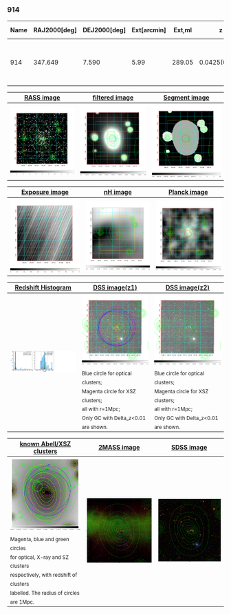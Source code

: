 <div STYLE="page-break-after: always;"></div>

### 914

|Name|RAJ2000[deg]|DEJ2000[deg] |Ext[arcmin]| Ext,ml | z | z_src| C|GC(XSZ,Delta_z<0.01)| GC(OPT,Delta_z<0.01)|GC| R_sig[arcmin] | R500[arcmin] | R500[Mpc]| CRsig[c/s] | CR500[c/s] |L500[1E44 erg/s]|F500[1E-12 erg/s/cm^2]| M500[1E14 Msun]|Tx[keV]|Cnt_sig|Beta|Rc[arcmin]|Comment|Alias|
|---|---|---|---|---|---|------|---|--------|---------|----------|---|---|---|---|---|---|---|---|---|---|---|---|---|---|
|914| 347.649| 7.590| 5.99| 289.05| 0.0425(0.005)| z1, z_xsz| B| MCXC, PSZ2, Tar| N, W, Zw| C, F20, MCXC, N, PSZ2, Tar, W| 36.145| 16.199| 0.815| 0.694(0.082)| 0.636(0.076)| 0.467(0.033)| 11.053(0.782)| 1.60(0.06)| 2.90(0.07)| 305.8| 0.612(-0.024+0.028)| 5.569(-0.533+0.582)| -| k542|

|[RASS image](../image/914/914_img.pdf)|[filtered image](../image/914/914_fil.pdf)|[Segment image](../image/914/914_seg.pdf)|
|-------------------|--------------------|-------------------|
| <img src="../image/914/914_img.png" width="300">  | <img src="../image/914/914_fil.png" width="300">   | <img src="../image/914/914_seg.png" width="300">  |

|[Exposure image](../image/914/914_mex.pdf)| [nH image](../image/914/914_nh.pdf)| [Planck image](../image/914/914_p.pdf)|
|-------------------|--------------------|-------------------|
|<img src="../image/914/914_mex.png" width="300">   | <img src="../image/914/914_nh.png" width="300">    | <img src="../image/914/914_p.png" width="300"> |

|[Redshift Histogram](../image/914/914_zg.pdf) | [DSS image(z1)](../image/914/914_dss_z1.pdf)      |  [DSS image(z2)](../image/914/914_dss_z2.pdf)    |
|-------------------|--------------------|-------------------|
|<img src="../image/914/914_zg.png" width="300"> |<img src="../image/914/914_dss_z1.png" width="300"> <sub><br>Blue circle for optical clusters; <br>Magenta circle for XSZ clusters; <br>all with r=1Mpc; <br>Only GC with Delta_z<0.01 are shown. </sub>| <img src="../image/914/914_dss_z2.png" width="300"><sub><br>Blue circle for optical clusters; <br>Magenta circle for XSZ clusters; <br>all with r=1Mpc; <br>Only GC with Delta_z<0.01 are shown. </sub> |

|[known Abell/XSZ clusters](../image/914/914_gc.pdf) | [2MASS image](../image/914/914_2mass.pdf)      |[SDSS image](../image/914/914_sdss.pdf)   |
|-------------------|-------------------|-------------------|
|<img src=../image/914/914_gc.png width="300"> <br><sub>Magenta, blue and green circles <br>for optical, X-ray and SZ clusters <br>respectively, with redshift of clusters <br>labelled. The radius of circles <br>are 1Mpc.</sub>|<img src="../image/914/914_2mass.png" width="300">  | <img src="../image/914/914_sdss.png" width="300">  |




